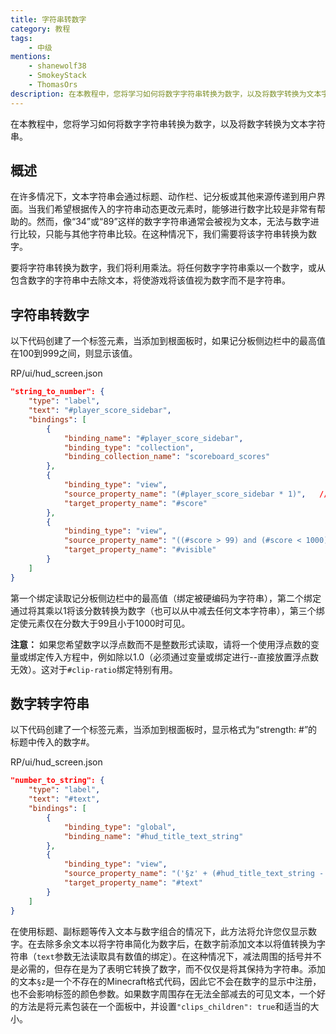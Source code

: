 ```yaml
---
title: 字符串转数字
category: 教程
tags:
    - 中级
mentions:
    - shanewolf38
    - SmokeyStack
    - ThomasOrs
description: 在本教程中，您将学习如何将数字字符串转换为数字，以及将数字转换为文本字符串。
---
```


在本教程中，您将学习如何将数字字符串转换为数字，以及将数字转换为文本字符串。

## 概述

在许多情况下，文本字符串会通过标题、动作栏、记分板或其他来源传递到用户界面。当我们希望根据传入的字符串动态更改元素时，能够进行数字比较是非常有帮助的。然而，像“34”或“89”这样的数字字符串通常会被视为文本，无法与数字进行比较，只能与其他字符串比较。在这种情况下，我们需要将该字符串转换为数字。

要将字符串转换为数字，我们将利用乘法。将任何数字字符串乘以一个数字，或从包含数字的字符串中去除文本，将使游戏将该值视为数字而不是字符串。

## 字符串转数字

以下代码创建了一个标签元素，当添加到根面板时，如果记分板侧边栏中的最高值在100到999之间，则显示该值。

<CodeHeader>RP/ui/hud_screen.json</CodeHeader>

```json
"string_to_number": {
    "type": "label",
    "text": "#player_score_sidebar",
    "bindings": [
        {
            "binding_name": "#player_score_sidebar",
            "binding_type": "collection",
            "binding_collection_name": "scoreboard_scores"
        },
        {
            "binding_type": "view",
            "source_property_name": "(#player_score_sidebar * 1)",   // 将分数从字符串转换为数字
            "target_property_name": "#score"
        },
        {
            "binding_type": "view",
            "source_property_name": "((#score > 99) and (#score < 1000))",   // 在100到999之间可见
            "target_property_name": "#visible"
        }
    ]
}
```

第一个绑定读取记分板侧边栏中的最高值（绑定被硬编码为字符串），第二个绑定通过将其乘以1将该分数转换为数字（也可以从中减去任何文本字符串），第三个绑定使元素仅在分数大于99且小于1000时可见。

**注意：** 如果您希望数字以浮点数而不是整数形式读取，请将一个使用浮点数的变量或绑定传入方程中，例如除以1.0（必须通过变量或绑定进行--直接放置浮点数无效）。这对于`#clip-ratio`绑定特别有用。

## 数字转字符串

以下代码创建了一个标签元素，当添加到根面板时，显示格式为“strength: #”的标题中传入的数字#。

<CodeHeader>RP/ui/hud_screen.json</CodeHeader>

```json
"number_to_string": {
	"type": "label",
	"text": "#text",
	"bindings": [
		{
			"binding_type": "global",
			"binding_name": "#hud_title_text_string"
		},
		{
			"binding_type": "view",
			"source_property_name": "('§z' + (#hud_title_text_string - 'strength: '))",
			"target_property_name": "#text"
		}
	]
}
```

在使用标题、副标题等传入文本与数字组合的情况下，此方法将允许您仅显示数字。在去除多余文本以将字符串简化为数字后，在数字前添加文本以将值转换为字符串（`text`参数无法读取具有数值的绑定）。在这种情况下，减法周围的括号并不是必需的，但存在是为了表明它转换了数字，而不仅仅是将其保持为字符串。添加的文本`§z`是一个不存在的Minecraft格式代码，因此它不会在数字的显示中注册，也不会影响标签的颜色参数。如果数字周围存在无法全部减去的可见文本，一个好的方法是将元素包装在一个面板中，并设置`"clips_children": true`和适当的大小。